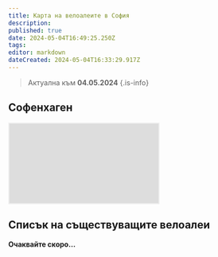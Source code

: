 ```yaml
---
title: Карта на велоалеите в София
description: 
published: true
date: 2024-05-04T16:49:25.250Z
tags: 
editor: markdown
dateCreated: 2024-05-04T16:33:29.917Z
---
```


> Актуална към **04.05.2024**
{.is-info}

## Софенхаген

<div style="height:160px; border:2px solid #eee; display:inline-block; overflow:hidden;">
<iframe style="position:relative; top:-30px; border:none;" 
      src="https://www.sofenhagen.com/" 
      width="100%" height="640"></iframe>
</div>

## Списък на съществуващите велоалеи
            
**Очаквайте скоро…**





